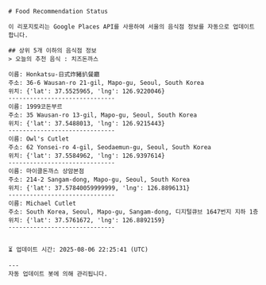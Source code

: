 
    # Food Recommendation Status

    이 리포지토리는 Google Places API를 사용하여 서울의 음식점 정보를 자동으로 업데이트합니다.

    ## 상위 5개 이하의 음식점 정보
    > 오늘의 추천 음식 : 치즈돈까스

	이름: Honkatsu-日式炸豬扒餐廳
	주소: 36-6 Wausan-ro 21-gil, Mapo-gu, Seoul, South Korea
	위치: {'lat': 37.5525965, 'lng': 126.9220046}
	------------------------------
	이름: 1999코돈부르
	주소: 35 Wausan-ro 13-gil, Mapo-gu, Seoul, South Korea
	위치: {'lat': 37.5488013, 'lng': 126.9215443}
	------------------------------
	이름: Owl's Cutlet
	주소: 62 Yonsei-ro 4-gil, Seodaemun-gu, Seoul, South Korea
	위치: {'lat': 37.5584962, 'lng': 126.9397614}
	------------------------------
	이름: 마이클돈까스 상암본점
	주소: 214-2 Sangam-dong, Mapo-gu, Seoul, South Korea
	위치: {'lat': 37.57840059999999, 'lng': 126.8896131}
	------------------------------
	이름: Michael Cutlet
	주소: South Korea, Seoul, Mapo-gu, Sangam-dong, 디지털큐브 1647번지 지하 1층
	위치: {'lat': 37.5761672, 'lng': 126.8892159}
	------------------------------


    ⏳ 업데이트 시간: 2025-08-06 22:25:41 (UTC)

    ---
    자동 업데이트 봇에 의해 관리됩니다.
    